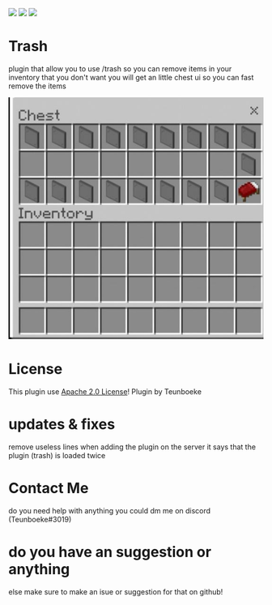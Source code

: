 [![](https://poggit.pmmp.io/shield.state/Trash)](https://poggit.pmmp.io/p/Trash)
[![](https://poggit.pmmp.io/shield.api/Trash)](https://poggit.pmmp.io/p/Trash)
[![](https://poggit.pmmp.io/shield.dl/Trash)](https://poggit.pmmp.io/p/Trash)

# Trash
plugin that allow you to use /trash so you can remove items in your inventory that you don't want you will get an little chest ui so you can fast remove the items

![Trash wide banner!](https://github.com/Teunboeke/Trash/blob/main/icon.png)

# License
This plugin use [Apache 2.0 License](/LICENSE)! Plugin by Teunboeke

# updates & fixes
remove useless lines when adding the plugin on the server it says that the plugin (trash) is loaded twice

# Contact Me
do you need help with  anything you could dm me on discord (Teunboeke#3019)

# do you have an suggestion or anything 
else make sure to make an isue or suggestion for that on github!
